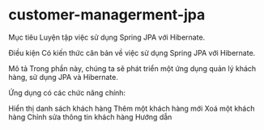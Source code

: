# customer-managerment-jpa
Mục tiêu
Luyện tập việc sử dụng Spring JPA với Hibernate.

Điều kiện
Có kiến thức căn bản về việc sử dụng Spring JPA với Hibernate.

Mô tả
Trong phần này, chúng ta sẽ phát triển một ứng dụng quản lý khách hàng, sử dụng JPA và Hibernate.

Ứng dụng có các chức năng chính:

Hiển thị danh sách khách hàng
Thêm một khách hàng mới
Xoá một khách hàng
Chỉnh sửa thông tin khách hàng
Hướng dẫn
